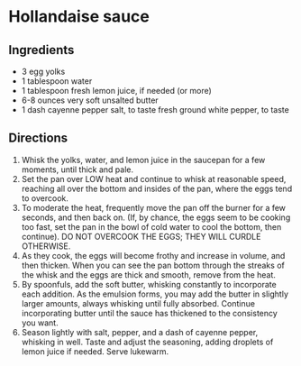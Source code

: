 Hollandaise sauce
=================

Ingredients
-----------

- 3 egg yolks
- 1 tablespoon water
- 1 tablespoon fresh lemon juice, if needed (or more)
- 6-8 ounces very soft unsalted butter
- 1 dash cayenne pepper salt, to taste fresh ground white pepper, to taste

Directions
----------

1. Whisk the yolks, water, and lemon juice in the saucepan for a few moments, until thick and pale.
2. Set the pan over LOW heat and continue to whisk at reasonable speed, reaching all over the bottom and insides of the pan, where the eggs tend to overcook.
3. To moderate the heat, frequently move the pan off the burner for a few seconds, and then back on. (If, by chance, the eggs seem to be cooking too fast, set the pan in the bowl of cold water to cool the bottom, then continue). DO NOT OVERCOOK THE EGGS; THEY WILL CURDLE OTHERWISE.
4. As they cook, the eggs will become frothy and increase in volume, and then thicken. When you can see the pan bottom through the streaks of the whisk and the eggs are thick and smooth, remove from the heat.
5. By spoonfuls, add the soft butter, whisking constantly to incorporate each addition. As the emulsion forms, you may add the butter in slightly larger amounts, always whisking until fully absorbed. Continue incorporating butter until the sauce has thickened to the consistency you want.
6. Season lightly with salt, pepper, and a dash of cayenne pepper, whisking in well. Taste and adjust the seasoning, adding droplets of lemon juice if needed. Serve lukewarm.
